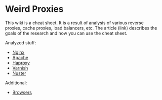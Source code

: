 # Weird Proxies
This wiki is a cheat sheet. It is a result of analysis of various reverse proxies, cache proxies, load balancers, etc.
The article (link) describes the goals of the research and how you can use the cheat sheet.
 
Analyzed stuff:
- [Nginx](nginx)
- [Apache](apache)
- [Haproxy](haproxy)
- [Varnish](varnish)
- [Nuster](nuster)

Additional:
- [Browsers](browsers)
